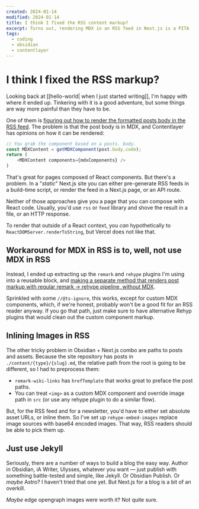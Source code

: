 ```yaml
---
created: 2024-01-14
modified: 2024-01-14
title: I think I fixed the RSS content markup?
excerpt: Turns out, rendering MDX in an RSS feed in Next.js is a PITA
tags:
  - coding
  - obsidian
  - contentlayer
---
```

# I think I fixed the RSS markup?

Looking back at [[hello-world| when I just started writing]], I'm happy with where it ended up. Tinkering with it is a good adventure, but some things are way more painful than they have to be.

One of them is [figuring out how to render the formatted posts body in the RSS feed](https://twitter.com/pepicrft/status/1743955508552257862). The problem is that the post body is in MDX, and Contentlayer has opinions on how it can be rendered:

```js
// You grab the component based on a posts. body.
const MDXContent = getMDXComponent(post.body.code);
return (
    <MDXContent components={mdxComponents} />
)
```


That's great for pages composed of React components. But there's a problem. In a "_static_" Next.js site you can either pre-generate RSS feeds in a build-time script, or render the feed in a Next.js page, or an API route.

Neither of those approaches give you  a page that you can compose with React code.  Usually, you'd use `rss` or `feed` library and shove the result in a file, or an HTTP response.

To render that outside of a React context, you _can_ hypothetically to `ReactDOMServer.renderToString`, but Vercel does not like that.

## Workaround for MDX in RSS is to, well, not use MDX in RSS

Instead, I ended up extracting up the `remark` and `rehype` plugins I'm using into a reusable block, and [making a separate method that renders post markup with regular remark → rehype pipeline, without MDX](https://github.com/natikgadzhi/respawn-io/blob/f2b2881914ec592ac6a3c8bbd2de8a4b63bf2cbb/lib/markdownToHTML.ts).

Sprinkled with some `//@ts-ignore`, this works, except for custom MDX components, which, if we're honest, probably won't be a good fit for an RSS reader anyway. If you go that path, just make sure to have alternative Rehyp plugins that would clean out the custom component markup.

## Inlining Images in RSS

The other tricky problem in Obsidian + Next.js combo are paths to posts and assets. Because the site repository has posts in `./content/{type}/{slug}.md`, the relative path from the root is going to be different, so I had to preprocess them:
- `remark-wiki-links` has `hrefTemplate` that works great to preface the post paths.
- You can treat `<img>` as a custom MDX component and override image path in `src` (or use any rehype plugin to do a similar flow).

But, for the RSS feed and for a newsletter, you'd have to either set absolute asset URLs, or inline them. So I've set up `rehype-embed-images` replace image sources with base64 encoded images. That way, RSS readers should be able to pick them up.

## Just use Jekyll

Seriously, there are a number of ways to build a blog the easy way. Author in Obsidian, iA Writer, Ulysses, whatever you want — just publish with something battle-tested and simple, like Jekyll. Or Obsidian Publish. Or _maybe_ Astro? I haven't tried that one yet. But Next.js for a blog is a bit of an overkill.

_Maybe_ edge opengraph images were worth it? Not quite sure.
